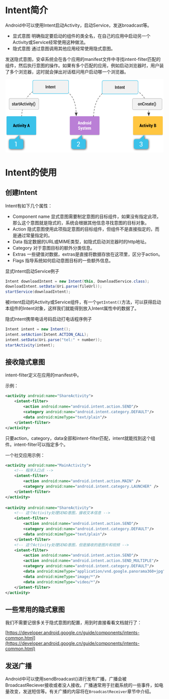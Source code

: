 # Intent简介

Android中可以使用Intent启动Activity，启动Service，发送broadcast等。

* 显式意图 明确指定要启动的组件的类全名，在自己的应用中启动另一个Activity或Service经常使用这种做法。
* 隐式意图 通过意图调用其他应用经常使用隐式意图。

发送隐式意图，安卓系统会在各个应用的manifest文件中寻找intent-filter匹配的组件，然后执行意图的操作。如果有多个匹配的应用，例如启动浏览器时，用户装了多个浏览器，这时就会弹出对话框问用户启动哪一个浏览器。

![](res/1.png)

# Intent的使用

## 创建Intent

Intent有如下几个属性：

* Component name 显式意图需要制定意图的目标组件，如果没有指定此项，那么这个意图就是隐式的，系统会根据其他信息寻找意图的目标对象。
* Action 隐式意图使用此项指定意图的目标组件，但组件不是直接指定的，而是通过常量指定的。
* Data 指定数据的URL或MIME类型，如隐式启动浏览器时的http地址。
* Category 对于意图目标的额外分类信息。
* Extras 一些键值对数据，extras是直接将数据存放在这项里，区分于action。
* Flags 指导系统如何启动意图目标的一些额外信息。

显式Intent启动Service例子
```java
Intent downloadIntent = new Intent(this, DownloadService.class);
downloadIntent.setData(Uri.parse(fileUrl));
startService(downloadIntent);
```

被intent启动的Activity或Service组件，有一个`getIntent()`方法，可以获得启动本组件的Intent对象，这样我们就能得到放入Intent属性中的数据了。

隐式Intent携带电话号码启动打电话程序例子
```java
Intent intent = new Intent();
intent.setAction(Intent.ACTION_CALL);
intent.setData(Uri.parse("tel:" + number));
startActivity(intent);
```

## 接收隐式意图

intent-filter定义在应用的manifest中。

示例：
```xml
<activity android:name="ShareActivity">
    <intent-filter>
        <action android:name="android.intent.action.SEND"/>
        <category android:name="android.intent.category.DEFAULT"/>
        <data android:mimeType="text/plain"/>
    </intent-filter>
</activity>
```

只要action，category，data全部和intent-filter匹配，intent就能找到这个组件。intent-filter可以指定多个。

一个社交应用示例：
```xml
<activity android:name="MainActivity">
    <!-- 程序入口点 -->
    <intent-filter>
        <action android:name="android.intent.action.MAIN" />
        <category android:name="android.intent.category.LAUNCHER" />
    </intent-filter>
</activity>

<activity android:name="ShareActivity">
    <!-- 这个Activity处理SEND意图，接收文本信息 -->
    <intent-filter>
        <action android:name="android.intent.action.SEND"/>
        <category android:name="android.intent.category.DEFAULT"/>
        <data android:mimeType="text/plain"/>
    </intent-filter>
    <!-- 这个Activity处理SEND意图，但是接收的是图片和视频 -->
    <intent-filter>
        <action android:name="android.intent.action.SEND"/>
        <action android:name="android.intent.action.SEND_MULTIPLE"/>
        <category android:name="android.intent.category.DEFAULT"/>
        <data android:mimeType="application/vnd.google.panorama360+jpg"/>
        <data android:mimeType="image/*"/>
        <data android:mimeType="video/*"/>
    </intent-filter>
</activity>
```

## 一些常用的隐式意图

我们不需要记很多关于隐式意图的配置，用到时直接看看文档就行了：

[https://developer.android.google.cn/guide/components/intents-common.html](https://developer.android.google.cn/guide/components/intents-common.html)

## 发送广播

Android中可以使用sendBroadcast()进行发布广播，广播会被BroadcastReciever接收或者没人接收。广播通常用于拦截系统的一些事件，如电量改变，发送短信等。有关广播的内容将在`BroadcastReceiver`章节中介绍。
